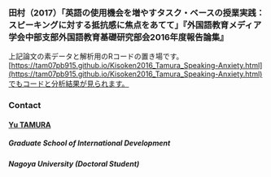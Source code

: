 
### 田村（2017）「英語の使用機会を増やすタスク・ベースの授業実践：スピーキングに対する抵抗感に焦点をあてて」『外国語教育メディア学会中部支部外国語教育基礎研究部会2016年度報告論集』

上記論文の素データと解析用のRコードの置き場です。  
[https://tam07pb915.github.io/Kisoken2016_Tamura_Speaking-Anxiety.html](https://tam07pb915.github.io/Kisoken2016_Tamura_Speaking-Anxiety.html)でもコードと分析結果が見られます。

### Contact
#### [Yu TAMURA](https://tamurayu.wordpress.com/ "website")
##### Graduate School of International Development
##### Nagoya University (Doctoral Student)